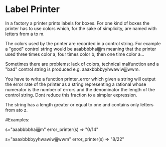# Label Printer

In a factory a printer prints labels for boxes. For one kind of boxes the printer has to use colors which, for the sake of simplicity, are named with letters from a to m.

The colors used by the printer are recorded in a control string. For example a "good" control string would be aaabbbbhaijjjm meaning that the printer used three times color a, four times color b, then one time color a...

Sometimes there are problems: lack of colors, technical malfunction and a "bad" control string is produced e.g. aaaxbbbbyyhwawiwjjjwwm.

You have to write a function printer_error which given a string will output the error rate of the printer as a string representing a rational whose numerator is the number of errors and the denominator the length of the control string. Dont reduce this fraction to a simpler expression.

The string has a length greater or equal to one and contains only letters from ato z.

#Examples:

s="aaabbbbhaijjjm"
error_printer(s) => "0/14"

s="aaaxbbbbyyhwawiwjjjwwm"
error_printer(s) => "8/22"

